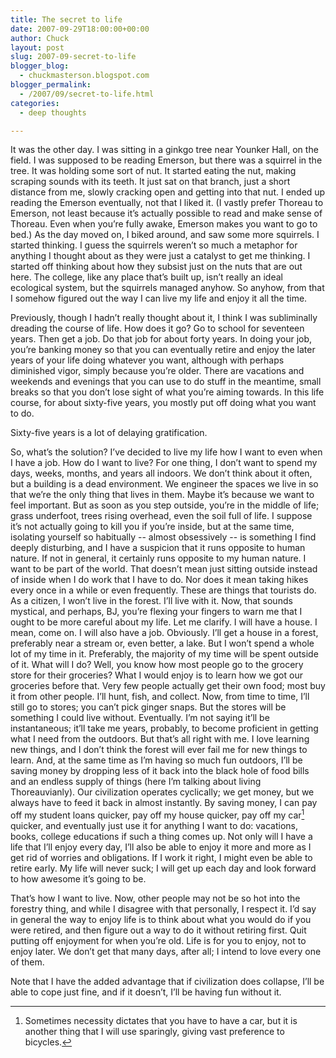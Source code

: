 ```yaml
---
title: The secret to life
date: 2007-09-29T18:00:00+00:00
author: Chuck
layout: post
slug: 2007-09-secret-to-life
blogger_blog:
  - chuckmasterson.blogspot.com
blogger_permalink:
  - /2007/09/secret-to-life.html
categories:
  - deep thoughts

---
```

It was the other day. I was sitting in a ginkgo tree near Younker Hall, on the
field. I was supposed to be reading Emerson, but there was a squirrel in the
tree. It was holding some sort of nut. It started eating the nut, making
scraping sounds with its teeth. It just sat on that branch, just a short
distance from me, slowly cracking open and getting into that nut. I ended up
reading the Emerson eventually, not that I liked it. (I vastly prefer Thoreau
to Emerson, not least because it’s actually possible to read and make sense of
Thoreau. Even when you’re fully awake, Emerson makes you want to go to bed.) As
the day moved on, I biked around, and saw some more squirrels. I started
thinking. I guess the squirrels weren’t so much a metaphor for anything I
thought about as they were just a catalyst to get me thinking. I started off
thinking about how they subsist just on the nuts that are out here.  The
college, like any place that’s built up, isn’t really an ideal ecological
system, but the squirrels managed anyhow. So anyhow, from that I somehow
figured out the way I can live my life and enjoy it all the time.

Previously, though I hadn’t really thought about it, I think I was subliminally
dreading the course of life. How does it go? Go to school for seventeen years.
Then get a job. Do that job for about forty years. In doing your job, you’re
banking money so that you can eventually retire and enjoy the later years of
your life doing whatever you want, although with perhaps diminished vigor,
simply because you’re older. There are vacations and weekends and evenings that
you can use to do stuff in the meantime, small breaks so that you don’t lose
sight of what you’re aiming towards. In this life course, for about sixty-five
years, you mostly put off doing what you want to do.

Sixty-five years is a lot of delaying gratification.

So, what’s the solution? I’ve decided to live my life how I want to even when I
have a job. How do I want to live? For one thing, I don’t want to spend my
days, weeks, months, and years all indoors. We don’t think about it often, but
a building is a dead environment. We engineer the spaces we live in so that
we’re the only thing that lives in them. Maybe it’s because we want to feel
important. But as soon as you step outside, you’re in the middle of life; grass
underfoot, trees rising overhead, even the soil full of life. I suppose it’s
not actually going to kill you if you’re inside, but at the same time,
isolating yourself so habitually -- almost obsessively -- is something I find
deeply disturbing, and I have a suspicion that it runs opposite to human
nature. If not in general, it certainly runs opposite to my human nature. I
want to be part of the world.  That doesn’t mean just sitting outside instead
of inside when I do work that I have to do. Nor does it mean taking hikes every
once in a while or even frequently. These are things that tourists do. As a
citizen, I won’t live in the forest. I’ll live with it. Now, that sounds
mystical, and perhaps, BJ, you’re flexing your fingers to warn me that I ought
to be more careful about my life. Let me clarify. I will have a house. I mean,
come on. I will also have a job. Obviously. I’ll get a house in a forest,
preferably near a stream or, even better, a lake. But I won’t spend a whole lot
of my time in it. Preferably, the majority of my time will be spent outside of
it.  What will I do? Well, you know how most people go to the grocery store for
their groceries? What I would enjoy is to learn how we got our groceries before
that. Very few people actually get their own food; most buy it from other
people. I’ll hunt, fish, and collect. Now, from time to time, I’ll still go to
stores; you can’t pick ginger snaps. But the stores will be something I could
live without. Eventually. I’m not saying it’ll be instantaneous; it’ll take me
years, probably, to become proficient in getting what I need from the outdoors.
But that’s all right with me. I love learning new things, and I don’t think the
forest will ever fail me for new things to learn. And, at the same time as I’m
having so much fun outdoors, I’ll be saving money by dropping less of it back
into the black hole of food bills and an endless supply of things (here I’m
talking about living Thoreauvianly). Our civilization operates cyclically; we
get money, but we always have to feed it back in almost instantly. By saving
money, I can pay off my student loans quicker, pay off my house quicker, pay
off my car[^1] quicker, and eventually just use it for anything I want to do:
vacations, books, college educations if such a thing comes up. Not only will I
have a life that I’ll enjoy every day, I’ll also be able to enjoy it more and
more as I get rid of worries and obligations. If I work it right, I might even
be able to retire early. My life will never suck; I will get up each day and
look forward to how awesome it’s going to be.

That’s how I want to live. Now, other people may not be so hot into the
forestry thing, and while I disagree with that personally, I respect it.  I’d
say in general the way to enjoy life is to think about what you would do if you
were retired, and then figure out a way to do it without retiring first. Quit
putting off enjoyment for when you’re old. Life is for you to enjoy, not to
enjoy later. We don’t get that many days, after all; I intend to love every one
of them.

Note that I have the added advantage that if civilization does collapse, I’ll
be able to cope just fine, and if it doesn’t, I’ll be having fun without it.

[^1]: Sometimes necessity dictates that you have to have a car, but it is
    another thing that I will use sparingly, giving vast preference to bicycles.

